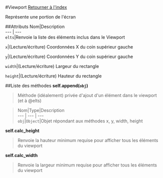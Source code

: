 #Viewport
[Retourner à l'index](README.md)

Représente une portion de l'écran

##Attributs
Nom|Description  
--- | ---  
`elts`|Renvoie la liste des éléments inclus dans le Viewport

`x`|(Lecture/écriture) Coordonnées X du coin supérieur gauche

`y`|(Lecture/écriture) Coordonnées Y du coin supérieur gauche

`width`|(Lecture/écriture) Largeur du rectangle

`height`|(Lecture/écriture) Hauteur du rectangle

##Liste des méthodes
**self.append(`obj`)**

> Méthode (idéalement) privée d'ajout d'un élément dans le viewport (et à @elts)  
  
> Nom|Type|Description  
--- | --- | ---  
`obj`|`Object`|Objet répondant aux méthodes x, y, width, height

  




**self.calc_height**

> Renvoie la hauteur minimum requise pour afficher tous les éléments du viewport  
  
>   




**self.calc_width**

> Renvoie la largeur minimum requise pour afficher tous les éléments du viewport  
  
>   




